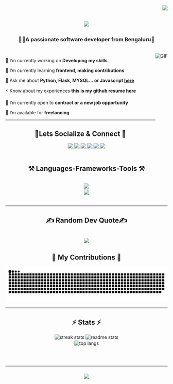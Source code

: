 <img align="right" src="https://visitor-badge.laobi.icu/badge?page_id=rakesh-codes.visitor-badge&left_color=%232FF3E0&right_color=purple" />
<h1 align="center">
    <img src="https://readme-typing-svg.herokuapp.com/?font=Righteous&size=35&center=true&vCenter=true&width=500&height=70&duration=5000&lines=Hi+Traveller!+👋;+I'm+Rakesh!;" />
</h1>

<h3 align="center">👨‍💻A passionate software developer from Bengaluru📍</h3>

<br/>
<img align="right" alt="GIF" src="https://media.giphy.com/media/Ah3zHH7hvsSB2/giphy.gif" height="250" />
<div align="left">
 
 🔭 I’m currently working on **Developing my skills**
 
 🌱 I’m currently learning **frontend, making contributions**

 💬 Ask me about **Python, Flask, MYSQL... or Javascript [here](https://github.com/rakesh-codes/rakesh-codes/issues)**
 
 ⚡ Know about my experiences **this is my github resume [here](https://github.com/rakesh-codes/portfolio)**
 
 💼  I’m currently open to **contract or a new job opportunity**
     
 🤝 I’m available for **freelancing**
 <!--
 <div align="center">
  <h3>My Pinned Repositories</h3>
  <p>Explore some of my top projects:</p>
  <a href="https://github.com/rakesh-codes/rakesh-codes" target="_blank">
    <img src="https://github-readme-stats.vercel.app/api/pin/?username=rakesh-codes&repo=rakesh-codes" alt="Pinned Repository: rakesh-codes" />
  </a>
  &nbsp;&nbsp;
  <a href="https://github.com/rakesh-codes/rakesh-codes" target="_blank">
    <img src="https://github-readme-stats.vercel.app/api/pin/?username=rakesh-codes&repo=rakesh-codes" alt="Pinned Repository: rakesh-codes" />
  </a>
</div>

-->

 <hr/>
<h2 align="center"> 🔗Lets Socialize & Connect  🔗 </h2> 
 <div align="center">

  <a href="mailto:mailtorakesh55@gmail.com">
    <img src="https://img.shields.io/badge/Gmail-333333?style=for-the-badge&logo=gmail&logoColor=red" />
  </a>
  <a href="https://www.linkedin.com/in/rakesh-d%EF%BF%BD862358240/" target="_blank">
    <img src="https://img.shields.io/badge/LinkedIn-0077B5?style=for-the-badge&logo=linkedin&logoColor=white" target="_blank" />
  </a>
  <a href="https://github.com/rakesh-codes" target="_blank">
     <img src="https://img.shields.io/badge/github-FF5722?style=for-the-badge&logo=github&logoColor=white" target="_blank" /> <!-- sqlite, safari, google-chrome are other good icon options -->
  </a>
   <a href="https://discord.com/channels/@mrperfect_rakesh target="_blank">
       <img src="https://img.shields.io/badge/discord-308323056592486420?style=for-the-badge&logo=discord&logoColor=blue" target="_blank" />
       </a>
      <a href="https://rakeshd.com">
    <img src="https://img.shields.io/badge/Portfolio Website-45FFCA?style=for-the-badge&logo=mdbook&logoColor=black" />
  </a>
     <a href="https://drive.google.com/file/d/1fptEwU1ZX4Q53AlehGil_8iDSTF2hDBr/view?usp=drive_link">
    <img src="https://img.shields.io/badge/Resume-33633?style=for-the-badge&logo=googledrive&logoColor=brown" />
  </a>
</div>

<br/>
<h2 align="center">⚒️ Languages-Frameworks-Tools ⚒️</h2>
<br/>
<div align="center">
    <img src="https://skillicons.dev/icons?i=python,bootstrap,mysql,flask,html,css,vscode,figma,git,github,githubactions,threejs,oraclesql" /><br>
    <img src="https://skillicons.dev/icons?i=linux,javascript,codepen,fastapi,mongodb,discord,bots,c,java,django" />
</div>

<br/>
<hr/>

<h2 align="center">✍️ Random Dev Quote✍️ </h2>
<br/>
<div align="center">
 <img src="https://quotes-github-readme.vercel.app/api?type=horizontal&theme=radical" />
    
</div>

  <h2 align="center">🐍 My Contributions 🐍</h2>
  <img alt="snake eating my contributions" src="https://raw.githubusercontent.com/rakesh-codes/rakesh-codes/output/github-contribution-grid-snake.svg" />
</div>

<hr/>

<h2 align="center">⚡ Stats ⚡</h2>
<div align=center>
  <img width=390 src="https://streak-stats.demolab.com/?user=salesp07&count_private=true&theme=react&border_radius=10" alt="streak stats"/>
  <img width=390 src="https://github-readme-stats.vercel.app/api?username=rakesh-codes&count_private=true&show_icons=true&theme=react&rank_icon=github&border_radius=10" alt="readme stats" />
  <br/>
  <img width=325 align="center" src="https://github-readme-stats-salesp07.vercel.app/api/top-langs/?username=rakesh-codes&hide=HTML&langs_count=8&layout=compact&theme=react&border_radius=10&size_weight=0.5&count_weight=0.5&exclude_repo=github-readme-stats" alt="top langs" />
</div>

<br/><br/>
<hr/>

<h3 align="center">
    <img src="https://readme-typing-svg.herokuapp.com/?font=Righteous&size=30&center=true&vCenter=true&width=600&height=70&duration=5000&lines=🙏Thanks+for+visiting!+✌️;🚀Shoot+me+a+message+on+social+media!;✋I'm+always+down+to+collab!;💬lets+grab+a+coffee☕+and+dicuss!;">
</h3>

<br/>
